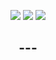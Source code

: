   </h2>
  <p align="center">
  <img src="https://img.shields.io/badge/made%20by-boborikin-blue" style="max-width:100%;"> 
  <img src="https://img.shields.io/badge/Flask-1.1.2-brightgreen" style="max-width:100%;">
  <img src="https://img.shields.io/badge/Python-3.7%2B-blue" style="max-width:100%;">
  </p>
  <h2 align="center">
  ---
  
